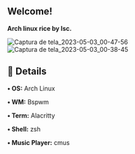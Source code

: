 ## Welcome!
**Arch linux rice by Isc.**

![Captura de tela_2023-05-03_00-47-56](https://user-images.githubusercontent.com/130581941/235814392-3b5ffef2-7fd6-467a-9030-d3a9f833ae1e.png)
![Captura de tela_2023-05-03_00-38-45](https://user-images.githubusercontent.com/130581941/235813925-e4425159-e1fc-4a1a-bd12-6be90256dd53.png)

## 🌸 Details
**• OS:** Arch Linux 

**• WM:** Bspwm 

**• Term:** Alacritty 

**• Shell:** zsh 

**• Music Player:** cmus

